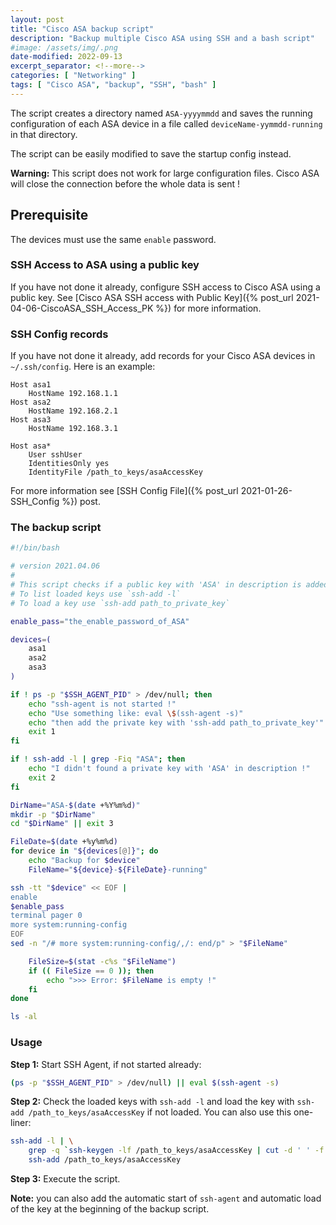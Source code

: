 ```yaml
---
layout: post
title: "Cisco ASA backup script"
description: "Backup multiple Cisco ASA using SSH and a bash script"
#image: /assets/img/.png
date-modified: 2022-09-13
excerpt_separator: <!--more-->
categories: [ "Networking" ]
tags: [ "Cisco ASA", "backup", "SSH", "bash" ]
---
```


The script creates a directory named `ASA-yyyymmdd` and saves the running configuration of each ASA device in a file called `deviceName-yymmdd-running` in that directory.

The script can be easily modified to save the startup config instead.

**Warning:** This script does not work for large configuration files. Cisco ASA will close the connection before the whole data is sent !

## Prerequisite

The devices must use the same `enable` password.

### SSH Access to ASA using a public key

If you have not done it already, configure SSH access to Cisco ASA using a public key.
See [Cisco ASA SSH access with Public Key]({% post_url 2021-04-06-CiscoASA_SSH_Access_PK %}) for more information.

### SSH Config records

If you have not done it already, add records for your Cisco ASA devices in `~/.ssh/config`. Here is an example:

```text
Host asa1
    HostName 192.168.1.1
Host asa2
    HostName 192.168.2.1
Host asa3
    HostName 192.168.3.1

Host asa*
    User sshUser
    IdentitiesOnly yes
    IdentityFile /path_to_keys/asaAccessKey
```

For more information see [SSH Config File]({% post_url 2021-01-26-SSH_Config %}) post.

### The backup script

```sh
#!/bin/bash

# version 2021.04.06
#
# This script checks if a public key with 'ASA' in description is added to ssh-agent.
# To list loaded keys use `ssh-add -l`
# To load a key use `ssh-add path_to_private_key`

enable_pass="the_enable_password_of_ASA"

devices=(
    asa1
    asa2
    asa3
)

if ! ps -p "$SSH_AGENT_PID" > /dev/null; then
    echo "ssh-agent is not started !"
    echo "Use something like: eval \$(ssh-agent -s)"
    echo "then add the private key with 'ssh-add path_to_private_key'"
    exit 1
fi

if ! ssh-add -l | grep -Fiq "ASA"; then
    echo "I didn't found a private key with 'ASA' in description !"
    exit 2
fi

DirName="ASA-$(date +%Y%m%d)"
mkdir -p "$DirName"
cd "$DirName" || exit 3

FileDate=$(date +%y%m%d)
for device in "${devices[@]}"; do
    echo "Backup for $device"
    FileName="${device}-${FileDate}-running"

ssh -tt "$device" << EOF | 
enable
$enable_pass
terminal pager 0
more system:running-config
EOF
sed -n "/# more system:running-config/,/: end/p" > "$FileName"

    FileSize=$(stat -c%s "$FileName")
    if (( FileSize == 0 )); then
        echo ">>> Error: $FileName is empty !"
    fi
done

ls -al
```

### Usage

**Step 1:** Start SSH Agent, if not started already:

```sh
(ps -p "$SSH_AGENT_PID" > /dev/null) || eval $(ssh-agent -s)
```

**Step 2:** Check the loaded keys with `ssh-add -l` and load the key with `ssh-add /path_to_keys/asaAccessKey` if not loaded.
You can also use this one-liner:

```sh
ssh-add -l | \
    grep -q `ssh-keygen -lf /path_to_keys/asaAccessKey | cut -d ' ' -f 2` || \
    ssh-add /path_to_keys/asaAccessKey
```

**Step 3:** Execute the script.

**Note:** you can also add the automatic start of `ssh-agent` and automatic load of the key at the beginning of the backup script.
